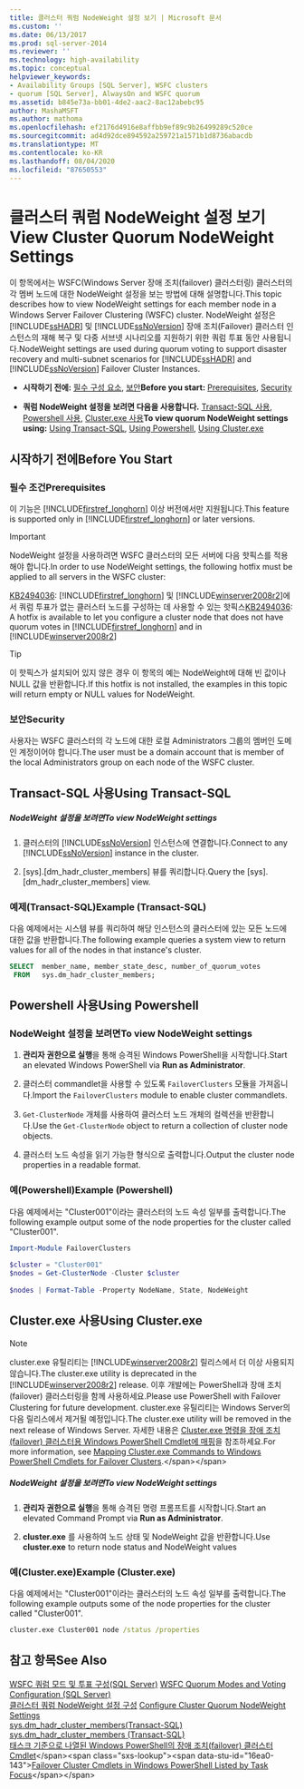 ```yaml
---
title: 클러스터 쿼럼 NodeWeight 설정 보기 | Microsoft 문서
ms.custom: ''
ms.date: 06/13/2017
ms.prod: sql-server-2014
ms.reviewer: ''
ms.technology: high-availability
ms.topic: conceptual
helpviewer_keywords:
- Availability Groups [SQL Server], WSFC clusters
- quorum [SQL Server], AlwaysOn and WSFC quorum
ms.assetid: b845e73a-bb01-4de2-aac2-8ac12abebc95
author: MashaMSFT
ms.author: mathoma
ms.openlocfilehash: ef2176d4916e8affbb9ef89c9b26499289c520ce
ms.sourcegitcommit: ad4d92dce894592a259721a1571b1d8736abacdb
ms.translationtype: MT
ms.contentlocale: ko-KR
ms.lasthandoff: 08/04/2020
ms.locfileid: "87650553"
---
```

# <a name="view-cluster-quorum-nodeweight-settings"></a><span data-ttu-id="16ea0-102">클러스터 쿼럼 NodeWeight 설정 보기</span><span class="sxs-lookup"><span data-stu-id="16ea0-102">View Cluster Quorum NodeWeight Settings</span></span>
  <span data-ttu-id="16ea0-103">이 항목에서는 WSFC(Windows Server 장애 조치(failover) 클러스터링) 클러스터의 각 멤버 노드에 대한 NodeWeight 설정을 보는 방법에 대해 설명합니다.</span><span class="sxs-lookup"><span data-stu-id="16ea0-103">This topic describes how to view NodeWeight settings for each member node in a Windows Server Failover Clustering (WSFC) cluster.</span></span> <span data-ttu-id="16ea0-104">NodeWeight 설정은 [!INCLUDE[ssHADR](../../../includes/sshadr-md.md)] 및 [!INCLUDE[ssNoVersion](../../../includes/ssnoversion-md.md)] 장애 조치(Failover) 클러스터 인스턴스의 재해 복구 및 다중 서브넷 시나리오를 지원하기 위한 쿼럼 투표 동안 사용됩니다.</span><span class="sxs-lookup"><span data-stu-id="16ea0-104">NodeWeight settings are used during quorum voting to support disaster recovery and multi-subnet scenarios for [!INCLUDE[ssHADR](../../../includes/sshadr-md.md)] and [!INCLUDE[ssNoVersion](../../../includes/ssnoversion-md.md)] Failover Cluster Instances.</span></span>  
  
-   <span data-ttu-id="16ea0-105">**시작하기 전에:**  [필수 구성 요소](#Prerequisites), [보안](#Security)</span><span class="sxs-lookup"><span data-stu-id="16ea0-105">**Before you start:**  [Prerequisites](#Prerequisites), [Security](#Security)</span></span>  
  
-   <span data-ttu-id="16ea0-106">**쿼럼 NodeWeight 설정을 보려면 다음을 사용합니다.** [Transact-SQL 사용](#TsqlProcedure), [Powershell 사용](#PowerShellProcedure), [Cluster.exe 사용](#CommandPromptProcedure)</span><span class="sxs-lookup"><span data-stu-id="16ea0-106">**To view quorum NodeWeight settings using:** [Using Transact-SQL](#TsqlProcedure), [Using Powershell](#PowerShellProcedure), [Using Cluster.exe](#CommandPromptProcedure)</span></span>  
  
##  <a name="before-you-start"></a><a name="BeforeYouBegin"></a> <span data-ttu-id="16ea0-107">시작하기 전에</span><span class="sxs-lookup"><span data-stu-id="16ea0-107">Before You Start</span></span>  
  
###  <a name="prerequisites"></a><a name="Prerequisites"></a> <span data-ttu-id="16ea0-108">필수 조건</span><span class="sxs-lookup"><span data-stu-id="16ea0-108">Prerequisites</span></span>  
 <span data-ttu-id="16ea0-109">이 기능은 [!INCLUDE[firstref_longhorn](../../../includes/firstref-longhorn-md.md)] 이상 버전에서만 지원됩니다.</span><span class="sxs-lookup"><span data-stu-id="16ea0-109">This feature is supported only in [!INCLUDE[firstref_longhorn](../../../includes/firstref-longhorn-md.md)] or later versions.</span></span>  
  
> [!IMPORTANT]  
>  <span data-ttu-id="16ea0-110">NodeWeight 설정을 사용하려면 WSFC 클러스터의 모든 서버에 다음 핫픽스를 적용해야 합니다.</span><span class="sxs-lookup"><span data-stu-id="16ea0-110">In order to use NodeWeight settings, the following hotfix must be applied to all servers in the WSFC cluster:</span></span>  
>   
>  <span data-ttu-id="16ea0-111">[KB2494036](https://support.microsoft.com/kb/2494036): [!INCLUDE[firstref_longhorn](../../../includes/firstref-longhorn-md.md)] 및 [!INCLUDE[winserver2008r2](../../../includes/winserver2008r2-md.md)]에서 쿼럼 투표가 없는 클러스터 노드를 구성하는 데 사용할 수 있는 핫픽스</span><span class="sxs-lookup"><span data-stu-id="16ea0-111">[KB2494036](https://support.microsoft.com/kb/2494036): A hotfix is available to let you configure a cluster node that does not have quorum votes in [!INCLUDE[firstref_longhorn](../../../includes/firstref-longhorn-md.md)] and in [!INCLUDE[winserver2008r2](../../../includes/winserver2008r2-md.md)]</span></span>  
  
> [!TIP]  
>  <span data-ttu-id="16ea0-112">이 핫픽스가 설치되어 있지 않은 경우 이 항목의 예는 NodeWeight에 대해 빈 값이나 NULL 값을 반환합니다.</span><span class="sxs-lookup"><span data-stu-id="16ea0-112">If this hotfix is not installed, the examples in this topic will return empty or NULL values for NodeWeight.</span></span>  
  
###  <a name="security"></a><a name="Security"></a> <span data-ttu-id="16ea0-113">보안</span><span class="sxs-lookup"><span data-stu-id="16ea0-113">Security</span></span>  
 <span data-ttu-id="16ea0-114">사용자는 WSFC 클러스터의 각 노드에 대한 로컬 Administrators 그룹의 멤버인 도메인 계정이어야 합니다.</span><span class="sxs-lookup"><span data-stu-id="16ea0-114">The user must be a domain account that is member of the local Administrators group on each node of the WSFC cluster.</span></span>  
  
##  <a name="using-transact-sql"></a><a name="TsqlProcedure"></a> <span data-ttu-id="16ea0-115">Transact-SQL 사용</span><span class="sxs-lookup"><span data-stu-id="16ea0-115">Using Transact-SQL</span></span>  
  
##### <a name="to-view-nodeweight-settings"></a><span data-ttu-id="16ea0-116">NodeWeight 설정을 보려면</span><span class="sxs-lookup"><span data-stu-id="16ea0-116">To view NodeWeight settings</span></span>  
  
1.  <span data-ttu-id="16ea0-117">클러스터의 [!INCLUDE[ssNoVersion](../../../includes/ssnoversion-md.md)] 인스턴스에 연결합니다.</span><span class="sxs-lookup"><span data-stu-id="16ea0-117">Connect to any [!INCLUDE[ssNoVersion](../../../includes/ssnoversion-md.md)] instance in the cluster.</span></span>  
  
2.  <span data-ttu-id="16ea0-118">[sys].[dm_hadr_cluster_members] 뷰를 쿼리합니다.</span><span class="sxs-lookup"><span data-stu-id="16ea0-118">Query the [sys].[dm_hadr_cluster_members] view.</span></span>  
  
### <a name="example-transact-sql"></a><span data-ttu-id="16ea0-119">예제(Transact-SQL)</span><span class="sxs-lookup"><span data-stu-id="16ea0-119">Example (Transact-SQL)</span></span>  
 <span data-ttu-id="16ea0-120">다음 예제에서는 시스템 뷰를 쿼리하여 해당 인스턴스의 클러스터에 있는 모든 노드에 대한 값을 반환합니다.</span><span class="sxs-lookup"><span data-stu-id="16ea0-120">The following example queries a system view to return values for all of the nodes in that instance's cluster.</span></span>  
  
```sql  
SELECT  member_name, member_state_desc, number_of_quorum_votes  
 FROM   sys.dm_hadr_cluster_members;  
```  
  
##  <a name="using-powershell"></a><a name="PowerShellProcedure"></a> <span data-ttu-id="16ea0-121">Powershell 사용</span><span class="sxs-lookup"><span data-stu-id="16ea0-121">Using Powershell</span></span>  
  
### <a name="to-view-nodeweight-settings"></a><span data-ttu-id="16ea0-122">NodeWeight 설정을 보려면</span><span class="sxs-lookup"><span data-stu-id="16ea0-122">To view NodeWeight settings</span></span>
  
1.  <span data-ttu-id="16ea0-123">**관리자 권한으로 실행**을 통해 승격된 Windows PowerShell을 시작합니다.</span><span class="sxs-lookup"><span data-stu-id="16ea0-123">Start an elevated Windows PowerShell via **Run as Administrator**.</span></span>  
  
2.  <span data-ttu-id="16ea0-124">클러스터 commandlet을 사용할 수 있도록 `FailoverClusters` 모듈을 가져옵니다.</span><span class="sxs-lookup"><span data-stu-id="16ea0-124">Import the `FailoverClusters` module to enable cluster commandlets.</span></span>  
  
3.  <span data-ttu-id="16ea0-125">`Get-ClusterNode` 개체를 사용하여 클러스터 노드 개체의 컬렉션을 반환합니다.</span><span class="sxs-lookup"><span data-stu-id="16ea0-125">Use the `Get-ClusterNode` object to return a collection of cluster node objects.</span></span>  
  
4.  <span data-ttu-id="16ea0-126">클러스터 노드 속성을 읽기 가능한 형식으로 출력합니다.</span><span class="sxs-lookup"><span data-stu-id="16ea0-126">Output the cluster node properties in a readable format.</span></span>  
  
### <a name="example-powershell"></a><span data-ttu-id="16ea0-127">예(Powershell)</span><span class="sxs-lookup"><span data-stu-id="16ea0-127">Example (Powershell)</span></span>  
 <span data-ttu-id="16ea0-128">다음 예제에서는 "Cluster001"이라는 클러스터의 노드 속성 일부를 출력합니다.</span><span class="sxs-lookup"><span data-stu-id="16ea0-128">The following example output some of the node properties for the cluster called "Cluster001".</span></span>  
  
```powershell  
Import-Module FailoverClusters  
  
$cluster = "Cluster001"  
$nodes = Get-ClusterNode -Cluster $cluster  
  
$nodes | Format-Table -Property NodeName, State, NodeWeight  
```  
  
##  <a name="using-clusterexe"></a><a name="CommandPromptProcedure"></a> <span data-ttu-id="16ea0-129">Cluster.exe 사용</span><span class="sxs-lookup"><span data-stu-id="16ea0-129">Using Cluster.exe</span></span>  
  
> [!NOTE]  
>  <span data-ttu-id="16ea0-130">cluster.exe 유틸리티는 [!INCLUDE[winserver2008r2](../../../includes/winserver2008r2-md.md)] 릴리스에서 더 이상 사용되지 않습니다.</span><span class="sxs-lookup"><span data-stu-id="16ea0-130">The cluster.exe utility is deprecated in the [!INCLUDE[winserver2008r2](../../../includes/winserver2008r2-md.md)] release.</span></span>  <span data-ttu-id="16ea0-131">이후 개발에는 PowerShell과 장애 조치(failover) 클러스터링을 함께 사용하세요.</span><span class="sxs-lookup"><span data-stu-id="16ea0-131">Please use PowerShell with Failover Clustering for future development.</span></span>  <span data-ttu-id="16ea0-132">cluster.exe 유틸리티는 Windows Server의 다음 릴리스에서 제거될 예정입니다.</span><span class="sxs-lookup"><span data-stu-id="16ea0-132">The cluster.exe utility will be removed in the next release of Windows Server.</span></span> <span data-ttu-id="16ea0-133">자세한 내용은 [Cluster.exe 명령을 장애 조치(failover) 클러스터용 Windows PowerShell Cmdlet에 매핑](https://technet.microsoft.com/library/ee619744\(WS.10\).aspx)을 참조하세요.</span><span class="sxs-lookup"><span data-stu-id="16ea0-133">For more information, see [Mapping Cluster.exe Commands to Windows PowerShell Cmdlets for Failover Clusters](https://technet.microsoft.com/library/ee619744\(WS.10\).aspx).</span></span>  
  
##### <a name="to-view-nodeweight-settings"></a><span data-ttu-id="16ea0-134">NodeWeight 설정을 보려면</span><span class="sxs-lookup"><span data-stu-id="16ea0-134">To view NodeWeight settings</span></span>  
  
1.  <span data-ttu-id="16ea0-135">**관리자 권한으로 실행**을 통해 승격된 명령 프롬프트를 시작합니다.</span><span class="sxs-lookup"><span data-stu-id="16ea0-135">Start an elevated Command Prompt via **Run as Administrator**.</span></span>  
  
2.  <span data-ttu-id="16ea0-136">**cluster.exe** 를 사용하여 노드 상태 및 NodeWeight 값을 반환합니다.</span><span class="sxs-lookup"><span data-stu-id="16ea0-136">Use **cluster.exe** to return node status and NodeWeight values</span></span>  
  
### <a name="example-clusterexe"></a><span data-ttu-id="16ea0-137">예(Cluster.exe)</span><span class="sxs-lookup"><span data-stu-id="16ea0-137">Example (Cluster.exe)</span></span>  
 <span data-ttu-id="16ea0-138">다음 예제에서는 "Cluster001"이라는 클러스터의 노드 속성 일부를 출력합니다.</span><span class="sxs-lookup"><span data-stu-id="16ea0-138">The following example outputs some of the node properties for the cluster called "Cluster001".</span></span>  
  
```cmd
cluster.exe Cluster001 node /status /properties  
```  
  
## <a name="see-also"></a><span data-ttu-id="16ea0-139">참고 항목</span><span class="sxs-lookup"><span data-stu-id="16ea0-139">See Also</span></span>  
 <span data-ttu-id="16ea0-140">[WSFC 쿼럼 모드 및 투표 구성&#40;SQL Server&#41;](wsfc-quorum-modes-and-voting-configuration-sql-server.md) </span><span class="sxs-lookup"><span data-stu-id="16ea0-140">[WSFC Quorum Modes and Voting Configuration &#40;SQL Server&#41;](wsfc-quorum-modes-and-voting-configuration-sql-server.md) </span></span>  
 <span data-ttu-id="16ea0-141">[클러스터 쿼럼 NodeWeight 설정 구성](configure-cluster-quorum-nodeweight-settings.md) </span><span class="sxs-lookup"><span data-stu-id="16ea0-141">[Configure Cluster Quorum NodeWeight Settings](configure-cluster-quorum-nodeweight-settings.md) </span></span>  
 <span data-ttu-id="16ea0-142">[sys.dm_hadr_cluster_members&#40;Transact-SQL&#41;](/sql/relational-databases/system-dynamic-management-views/sys-dm-hadr-cluster-members-transact-sql) </span><span class="sxs-lookup"><span data-stu-id="16ea0-142">[sys.dm_hadr_cluster_members &#40;Transact-SQL&#41;](/sql/relational-databases/system-dynamic-management-views/sys-dm-hadr-cluster-members-transact-sql) </span></span>  
 <span data-ttu-id="16ea0-143">[태스크 기준으로 나열된 Windows PowerShell의 장애 조치(failover) 클러스터 Cmdlet](https://technet.microsoft.com/library/ee619761\(WS.10\).aspx)</span><span class="sxs-lookup"><span data-stu-id="16ea0-143">[Failover Cluster Cmdlets in Windows PowerShell Listed by Task Focus](https://technet.microsoft.com/library/ee619761\(WS.10\).aspx)</span></span>  
